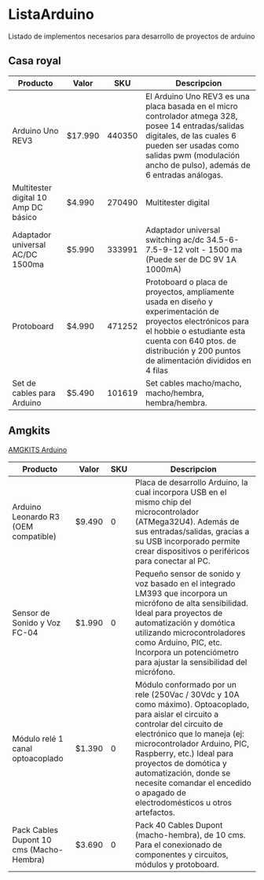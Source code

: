 # ListaArduino

Listado de implementos necesarios para desarrollo de proyectos de arduino

## Casa royal ##	

| Producto         | Valor	  | SKU     |	Descripcion |
|------------------|----------|---------|-------------|
| Arduino Uno REV3 |	$17.990	| 440350 | El Arduino Uno REV3 es una placa basada en el micro controlador atmega 328, posee 14 entradas/salidas digitales, de las cuales 6 pueden ser usadas como salidas pwm (modulación ancho de pulso), además de 6 entradas análogas. |
|Multitester digital 10 Amp DC básico	|$4.990 | 270490 | Multitester digital |
|Adaptador universal AC/DC 1500ma	|$5.990	|333991|	Adaptador universal switching ac/dc 34.5-6-7.5-9-12 volt - 1500 ma (Puede ser de DC 9V 1A 1000mA)|
|Protoboard|	$4.990| 471252 | Protoboard o placa de proyectos, ampliamente usada en diseño y experimentación de proyectos electrónicos para el hobbie o estudiante esta cuenta con 640 ptos. de distribución y 200 puntos de alimentación divididos en 4 filas|
|Set de cables para Arduino	|$5.490	|101619	|Set cables macho/macho, macho/hembra, hembra/hembra.|


## Amgkits ##	
[AMGKITS Arduino](http://www.amgkits.com/12-arduino)

| Producto         | Valor	  | SKU     |	Descripcion |
|------------------|----------|---------|-------------|
| Arduino Leonardo R3 (OEM compatible) |	$9.490	| 0 | Placa de desarrollo Arduino, la cual incorpora USB en el mismo chip del microcontrolador (ATMega32U4). Además de sus entradas/salidas, gracias a su USB incorporado permite crear dispositivos o periféricos para conectar al PC.|
| Sensor de Sonido y Voz FC-04 | $1.990 | 0 | Pequeño sensor de sonido y voz basado en el integrado LM393 que incorpora un micrófono de alta sensibilidad. Ideal para proyectos de automatización y domótica utilizando microcontroladores como Arduino, PIC, etc. Incorpora un potenciómetro para ajustar la sensibilidad del micrófono.|
| Módulo relé 1 canal optoacoplado | $1.390 | 0 | Módulo conformado por un rele (250Vac / 30Vdc y 10A como máximo). Optoacoplado, para aislar el circuito a controlar del circuito de electrónico que lo maneja (ej: microcontrolador Arduino, PIC, Raspberry, etc.) Ideal para proyectos de domótica y automatización, donde se necesite comandar el encedido o apagado de electrodomésticos u otros artefactos. |
| Pack Cables Dupont 10 cms (Macho-Hembra) | $3.690 | 0 | Pack 40 Cables Dupont (macho-hembra), de 10 cms. Para el conexionado de componentes y circuitos, módulos y protoboard. |

